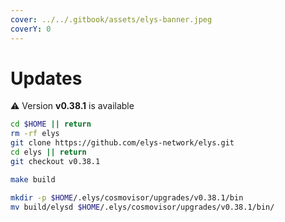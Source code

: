 ```yaml
---
cover: ../../.gitbook/assets/elys-banner.jpeg
coverY: 0
---
```


# Updates

⚠️ Version **v0.38.1** is available

```bash
cd $HOME || return
rm -rf elys
git clone https://github.com/elys-network/elys.git
cd elys || return
git checkout v0.38.1

make build

mkdir -p $HOME/.elys/cosmovisor/upgrades/v0.38.1/bin
mv build/elysd $HOME/.elys/cosmovisor/upgrades/v0.38.1/bin/
```
